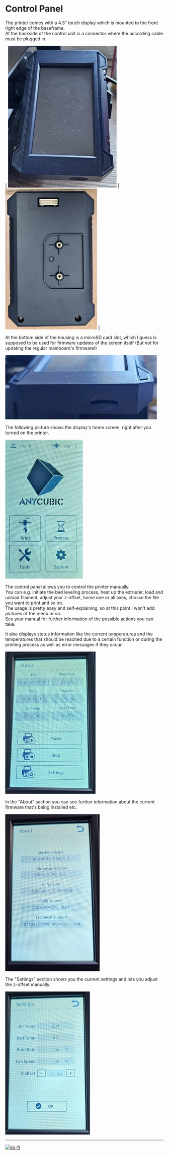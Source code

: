 <link rel=”manifest” href=”docs/manifest.webmanifest”>

# Control Panel  
The printer comes with a 4.3" touch display which is mounted to the front right edge of the baseframe.  
At the backside of the control unit is a connector where the according cable must be plugged in.  

| ![Display mounted](../assets/images/display_K2_front_web.jpeg) | ![Display backside](../assets/images/display_K2_back_web.jpeg) |  

At the bottom side of the housing is a microSD card slot, which I guess is supposed to be used for firmware updates of the screen itself (But *not* for updating the regular mainboard's firmware!)   

![mSD slot](../assets/images/display_K2_msd-slot_web.jpeg)  

The following picture shows the display's home screen, right after you turned on the printer.  

![Display home screen](../assets/images/display_K2_homescreen_web.jpeg)  

The control panel allows you to control the printer manually.    
You can e.g. initiate the bed leveling process, heat up the extruder, load and unload filament, adjust your z-offset, home one or all axes, chosse the file you want to print and so on.  
The usage is pretty easy and self-explaining, so at this point I won't add pictures of the menu or so.  
See your manual for further information of the possible actions you can take.  
  
It also displays status information like the current temperatures and the temperatures that should be reached due to a certain function or during the printing process as well as error messages if they occur.  

![Display status screen](../assets/images/display_K2_status_web.jpeg)   

In the "About" section you can see further information about the current firmware that's being installed etc.  

![Display about screen](../assets/images/display_K2_about_web.jpeg)  

The "Settings" section shows you the current settings and lets you adjust the z-offset manually.  

![Display settings](../assets/images/display_K2_settings_web.jpeg)  
  

  





---

[![ko-fi](https://ko-fi.com/img/githubbutton_sm.svg)](https://ko-fi.com/U6U5NPB51)  

